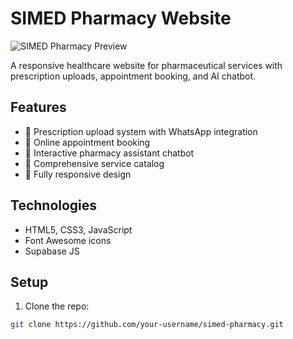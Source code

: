 # SIMED Pharmacy Website

![SIMED Pharmacy Preview](https://i.imgur.com/sHzUmlw.jpeg)

A responsive healthcare website for pharmaceutical services with prescription uploads, appointment booking, and AI chatbot.

## Features

- 📝 Prescription upload system with WhatsApp integration
- 📅 Online appointment booking
- 💬 Interactive pharmacy assistant chatbot
- 🏥 Comprehensive service catalog
- 📱 Fully responsive design

## Technologies

- HTML5, CSS3, JavaScript
- Font Awesome icons
- Supabase JS

## Setup

1. Clone the repo:
```bash
git clone https://github.com/your-username/simed-pharmacy.git
